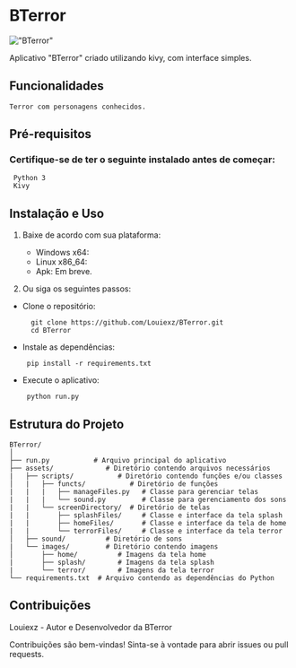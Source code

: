 # BTerror

!["BTerror"]('bterror.png')

Aplicativo "BTerror" criado utilizando kivy, com interface simples.

## Funcionalidades

    Terror com personagens conhecidos.

## Pré-requisitos

### Certifique-se de ter o seguinte instalado antes de começar:
  
     Python 3
     Kivy

## Instalação e Uso

1. Baixe de acordo com sua plataforma:

    - Windows x64: 
    - Linux x86_64: 
    - Apk: Em breve.

2. Ou siga os seguintes passos:

- Clone o repositório:

        git clone https://github.com/Louiexz/BTerror.git
        cd BTerror
 
 - Instale as dependências:

        pip install -r requirements.txt

 - Execute o aplicativo:

        python run.py

## Estrutura do Projeto

    BTerror/
    │
    ├── run.py           # Arquivo principal do aplicativo
    ├── assets/             # Diretório contendo arquivos necessários
    |   ├── scripts/           # Diretório contendo funções e/ou classes
    │   |   ├── functs/           # Diretório de funções
    |   |   |   ├── manageFiles.py   # Classe para gerenciar telas
    |   |   |   └── sound.py         # Classe para gerenciamento dos sons
    |   |   └── screenDirectory/  # Diretório de telas
    |   |       ├── splashFiles/     # Classe e interface da tela splash
    |   |       ├── homeFiles/       # Classe e interface da tela de home
    |   |       └── terrorFiles/     # Classe e interface da tela terror
    │   ├── sound/          # Diretório de sons
    |   └── images/         # Diretório contendo imagens
    │       ├── home/          # Imagens da tela home
    |       ├── splash/        # Imagens da tela splash
    |       └── terror/        # Imagens da tela terror
    └── requirements.txt  # Arquivo contendo as dependências do Python

## Contribuições
Louiexz - Autor e Desenvolvedor da BTerror<br>

Contribuições são bem-vindas! Sinta-se à vontade para abrir issues ou pull requests.

